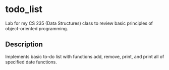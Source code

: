 # todo_list
Lab for my CS 235 (Data Structures) class to review basic principles of object-oriented programming.

## Description
Implements basic to-do list with functions add, remove, print, and print all of specified date functions.

